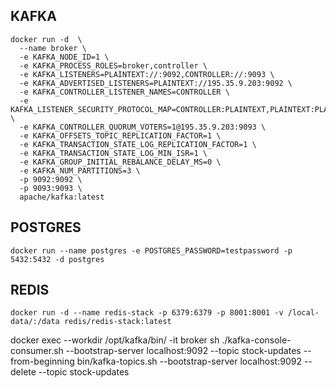 ## KAFKA

```
docker run -d  \
  --name broker \
  -e KAFKA_NODE_ID=1 \
  -e KAFKA_PROCESS_ROLES=broker,controller \
  -e KAFKA_LISTENERS=PLAINTEXT://:9092,CONTROLLER://:9093 \
  -e KAFKA_ADVERTISED_LISTENERS=PLAINTEXT://195.35.9.203:9092 \
  -e KAFKA_CONTROLLER_LISTENER_NAMES=CONTROLLER \
  -e KAFKA_LISTENER_SECURITY_PROTOCOL_MAP=CONTROLLER:PLAINTEXT,PLAINTEXT:PLAINTEXT \
  -e KAFKA_CONTROLLER_QUORUM_VOTERS=1@195.35.9.203:9093 \
  -e KAFKA_OFFSETS_TOPIC_REPLICATION_FACTOR=1 \
  -e KAFKA_TRANSACTION_STATE_LOG_REPLICATION_FACTOR=1 \
  -e KAFKA_TRANSACTION_STATE_LOG_MIN_ISR=1 \
  -e KAFKA_GROUP_INITIAL_REBALANCE_DELAY_MS=0 \
  -e KAFKA_NUM_PARTITIONS=3 \
  -p 9092:9092 \
  -p 9093:9093 \
  apache/kafka:latest
```

## POSTGRES

```docker run --name postgres -e POSTGRES_PASSWORD=testpassword -p 5432:5432 -d postgres```

## REDIS

```
docker run -d --name redis-stack -p 6379:6379 -p 8001:8001 -v /local-data/:/data redis/redis-stack:latest
```


docker exec --workdir /opt/kafka/bin/ -it broker sh
./kafka-console-consumer.sh --bootstrap-server localhost:9092 --topic stock-updates --from-beginning
bin/kafka-topics.sh --bootstrap-server localhost:9092 --delete --topic stock-updates




